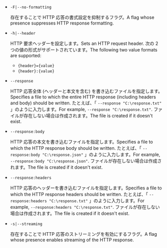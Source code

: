 * `-F|--no-formatting`

  <span data-ttu-id="bd11b-101">存在することで HTTP 応答の書式設定を抑制するフラグ。</span><span class="sxs-lookup"><span data-stu-id="bd11b-101">A flag whose presence suppresses HTTP response formatting.</span></span>

* `-h|--header`

  <span data-ttu-id="bd11b-102">HTTP 要求ヘッダーを設定します。</span><span class="sxs-lookup"><span data-stu-id="bd11b-102">Sets an HTTP request header.</span></span> <span data-ttu-id="bd11b-103">次の 2 つの値の形式がサポートされています。</span><span class="sxs-lookup"><span data-stu-id="bd11b-103">The following two value formats are supported:</span></span>

  * `{header}={value}`
  * `{header}:{value}`

* `--response`

  <span data-ttu-id="bd11b-104">HTTP 応答全体 (ヘッダーと本文を含む) を書き込むファイルを指定します。</span><span class="sxs-lookup"><span data-stu-id="bd11b-104">Specifies a file to which the entire HTTP response (including headers and body) should be written.</span></span> <span data-ttu-id="bd11b-105">たとえば、「 `--response "C:\response.txt"` 」のように入力します。</span><span class="sxs-lookup"><span data-stu-id="bd11b-105">For example, `--response "C:\response.txt"`.</span></span> <span data-ttu-id="bd11b-106">ファイルが存在しない場合は作成されます。</span><span class="sxs-lookup"><span data-stu-id="bd11b-106">The file is created if it doesn't exist.</span></span>

* `--response:body`

  <span data-ttu-id="bd11b-107">HTTP 応答の本文を書き込むファイルを指定します。</span><span class="sxs-lookup"><span data-stu-id="bd11b-107">Specifies a file to which the HTTP response body should be written.</span></span> <span data-ttu-id="bd11b-108">たとえば、「 `--response:body "C:\response.json"` 」のように入力します。</span><span class="sxs-lookup"><span data-stu-id="bd11b-108">For example, `--response:body "C:\response.json"`.</span></span> <span data-ttu-id="bd11b-109">ファイルが存在しない場合は作成されます。</span><span class="sxs-lookup"><span data-stu-id="bd11b-109">The file is created if it doesn't exist.</span></span>

* `--response:headers`

  <span data-ttu-id="bd11b-110">HTTP 応答のヘッダーを書き込むファイルを指定します。</span><span class="sxs-lookup"><span data-stu-id="bd11b-110">Specifies a file to which the HTTP response headers should be written.</span></span> <span data-ttu-id="bd11b-111">たとえば、「 `--response:headers "C:\response.txt"` 」のように入力します。</span><span class="sxs-lookup"><span data-stu-id="bd11b-111">For example, `--response:headers "C:\response.txt"`.</span></span> <span data-ttu-id="bd11b-112">ファイルが存在しない場合は作成されます。</span><span class="sxs-lookup"><span data-stu-id="bd11b-112">The file is created if it doesn't exist.</span></span>

* `-s|--streaming`

  <span data-ttu-id="bd11b-113">存在することで HTTP 応答のストリーミングを有効にするフラグ。</span><span class="sxs-lookup"><span data-stu-id="bd11b-113">A flag whose presence enables streaming of the HTTP response.</span></span>
